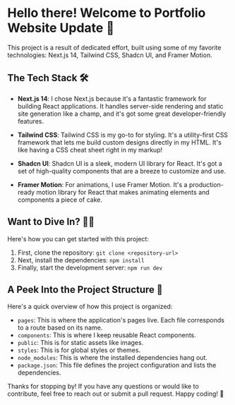 # Hello there! Welcome to Portfolio Website Update 👋

This project is a result of dedicated effort, built using some of my favorite technologies: Next.js 14, Tailwind CSS, Shadcn UI, and Framer Motion.

## The Tech Stack 🛠

- **Next.js 14**: I chose Next.js because it's a fantastic framework for building React applications. It handles server-side rendering and static site generation like a champ, and it's got some great developer-friendly features.

- **Tailwind CSS**: Tailwind CSS is my go-to for styling. It's a utility-first CSS framework that lets me build custom designs directly in my HTML. It's like having a CSS cheat sheet right in my markup!

- **Shadcn UI**: Shadcn UI is a sleek, modern UI library for React. It's got a set of high-quality components that are a breeze to customize and use.

- **Framer Motion**: For animations, I use Framer Motion. It's a production-ready motion library for React that makes animating elements and components a piece of cake.

## Want to Dive In? 🏊‍♀️

Here's how you can get started with this project:

1. First, clone the repository: `git clone <repository-url>`
2. Next, install the dependencies: `npm install`
3. Finally, start the development server: `npm run dev`

## A Peek Into the Project Structure 📂

Here's a quick overview of how this project is organized:

- `pages`: This is where the application's pages live. Each file corresponds to a route based on its name.
- `components`: This is where I keep reusable React components.
- `public`: This is for static assets like images.
- `styles`: This is for global styles or themes.
- `node_modules`: This is where the installed dependencies hang out.
- `package.json`: This file defines the project configuration and lists the dependencies.

Thanks for stopping by! If you have any questions or would like to contribute, feel free to reach out or submit a pull request. Happy coding! 🚀
